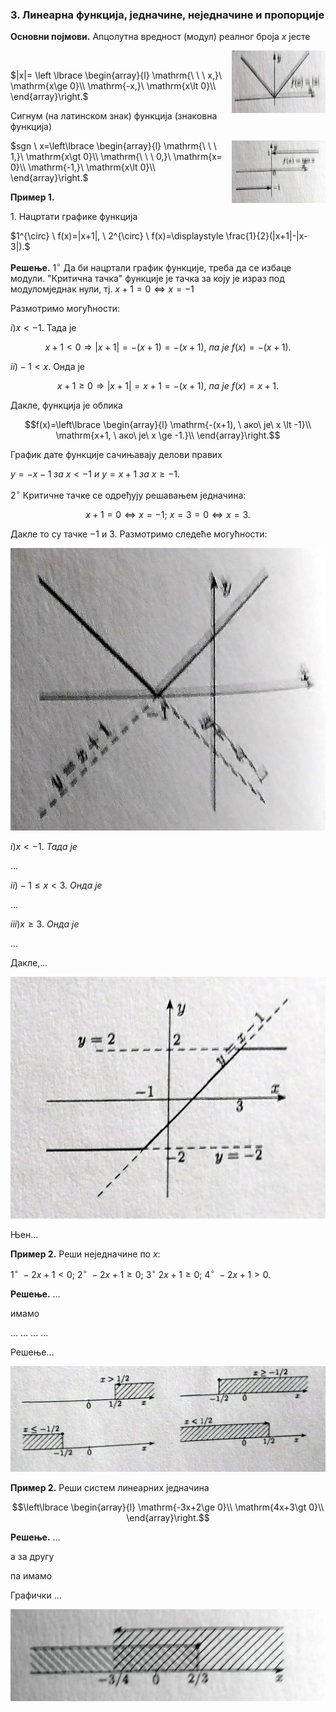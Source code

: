 ### 3. **Линеарна функција, једначине, неједначине и пропорције**

**Основни појмови.** Апцолутна вредност (модул) реалног броја $x$ јесте

<img align="right" width="150" height="100" src="s1.jpg"><br>

$|x|= \left \lbrace \begin{array}{l}
\mathrm{\ \ \ x,}\ \mathrm{x\ge 0}\\
\mathrm{-x,}\ \mathrm{x\lt 0}\\
\end{array}\right.$<br>

Сигнум (на латинском знак) функција (знаковна функција)

<img align="right" width="150" height="100" src="s2.jpg">

$sgn \ x=\left\lbrace \begin{array}{l}
\mathrm{\ \ \ 1,}\ \mathrm{x\gt 0}\\
\mathrm{\ \ \ 0,}\ \mathrm{x= 0}\\
\mathrm{-1,}\ \mathrm{x\lt 0}\\
\end{array}\right.$



**Пример 1.**

$1.$ Нацртати графике функција

$1^{\circ} \ f(x)=|x+1|, \ 2^{\circ} \ f(x)=\displaystyle \frac{1}{2}(|x+1|-|x-3|).$

**Решење.** $1^{\circ}$ Да би нацртали график функције, треба да се избаце модули. "Критична тачка" функције је тачка за коју је израз под модуломједнак нули, тј. $x+1=0 \Leftrightarrow x=-1$

Размотримо могућности:

$i) x<-1.$ Тада је

$$x+1 \lt 0 \Rightarrow |x+1| = -(x+1) = -(x+1),\ па \ је\  f(x)=-(x+1).$$

$ii) -1 \lt x.$ Онда је

$$x+1\ge 0 \Rightarrow |x+1|=x+1=-(x+1),\ па \ је\  f(x)=x+1.$$

Дакле, функција је облика

$$f(x)=\left\lbrace \begin{array}{l}
\mathrm{-(x+1), \ ако\ је\ x \lt -1}\\
\mathrm{x+1, \ ако\ је\ x \ge -1.}\\
\end{array}\right.$$

График дате функције сачињавају делови правих

$y=-x-1 \ зa\ x<-1\ и\ y=x+1\ зa\ x \ge -1.$

$2^{\circ}$ Критичне тачке се одређују решавањем једначина:

$$x+1=0 \Leftrightarrow x=-1;\ x=3=0\Leftrightarrow x=3.$$

Дакле то су тачке $-1$ и $3$. Размотримо следеће могућности:

![s3](s3.jpg "s3")

$i) x<-1.\ Тада\ је$

...

$ii) -1 \le x<3.\ Онда\ је$

...

$iii)x\ge 3.\ Онда\ је$

...

Дакле,...

![s4](s4.jpg "s4")

Њен...

**Пример 2.** Реши неједначине по $x$:

$1^{\circ} \ -2x+1<0; \ 2^{\circ} \ -2x+1\ge0;\ 3^{\circ} \ 2x+1\ge 0;\ 4^{\circ} \ -2x+1>0.$

**Решење.** ...

имамо

...
...
...
...

Решењe...

![s5](s5.jpg "s5")

**Пример 2.** Реши систем линеарних једначина

$$\left\lbrace \begin{array}{l}
\mathrm{-3x+2\ge 0}\\
\mathrm{4x+3\gt 0}\\
\end{array}\right.$$

**Решење.** ...

а за другу

па имамо

Графички ...

![s6](s6.jpg "s6")
